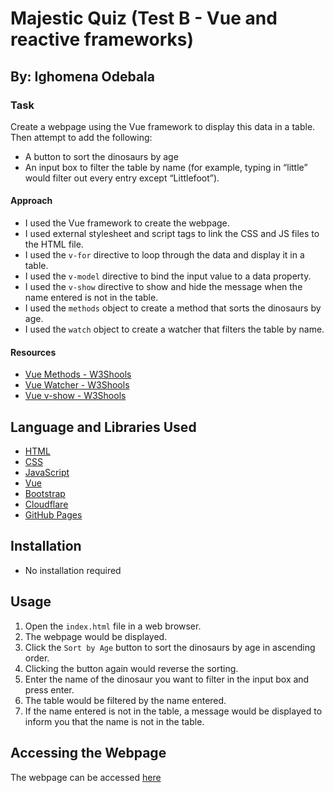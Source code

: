 # Majestic Quiz (Test B - Vue and reactive frameworks)

## By: Ighomena Odebala

### Task
Create a webpage using the Vue framework to display this data in a table. Then attempt to add the following:
- A button to sort the dinosaurs by age
- An input box to filter the table by name (for example, typing in “little” would filter out every entry except “Littlefoot”).

#### Approach
- I used the Vue framework to create the webpage.
- I used external stylesheet and script tags to link the CSS and JS files to the HTML file.
- I used the `v-for` directive to loop through the data and display it in a table.
- I used the `v-model` directive to bind the input value to a data property.
- I used the `v-show` directive to show and hide the message when the name entered is not in the table.
- I used the `methods` object to create a method that sorts the dinosaurs by age.
- I used the `watch` object to create a watcher that filters the table by name.

#### Resources
- [Vue Methods - W3Shools](https://www.w3schools.com/vue/vue_methods.php)
- [Vue Watcher - W3Shools](https://www.w3schools.com/vue/vue_watchers.php)
- [Vue v-show - W3Shools](https://www.w3schools.com/vue/vue_v-show.php)

## Language and Libraries Used
- [HTML](https://www.w3.org/html/)
- [CSS](https://www.w3.org/css/)
- [JavaScript](https://www.javascript.com/)
- [Vue](https://vuejs.org/)
- [Bootstrap](https://getbootstrap.com/)
- [Cloudflare](https://www.cloudflare.com/)
- [GitHub Pages](https://pages.github.com/)

## Installation
- No installation required

## Usage
1. Open the `index.html` file in a web browser.
2. The webpage would be displayed.
3. Click the `Sort by Age` button to sort the dinosaurs by age in ascending order.
4. Clicking the button again would reverse the sorting.
5. Enter the name of the dinosaur you want to filter in the input box and press enter.
6. The table would be filtered by the name entered.
7. If the name entered is not in the table, a message would be displayed to inform you that the name is not in the table.

## Accessing the Webpage
The webpage can be accessed [here](https://vue.ighomena.me)